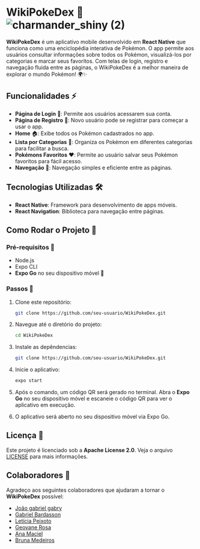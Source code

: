 # WikiPokeDex 📱![charmander_shiny (2)](https://github.com/user-attachments/assets/6a54bfa4-fdf7-4c3b-b340-aa6a925893cf)


**WikiPokeDex** é um aplicativo mobile desenvolvido em **React Native** que funciona como uma enciclopédia interativa de Pokémon. O app permite aos usuários consultar informações sobre todos os Pokémon, visualizá-los por categorias e marcar seus favoritos. Com telas de login, registro e navegação fluida entre as páginas, o WikiPokeDex é a melhor maneira de explorar o mundo Pokémon! 🌍✨

## Funcionalidades ⚡

- **Página de Login** 🔑: Permite aos usuários acessarem sua conta.
- **Página de Registro** 📝: Novo usuário pode se registrar para começar a usar o app.
- **Home** 🏠: Exibe todos os Pokémon cadastrados no app.
- **Lista por Categorias** 📂: Organiza os Pokémon em diferentes categorias para facilitar a busca.
- **Pokémons Favoritos** ❤️: Permite ao usuário salvar seus Pokémon favoritos para fácil acesso.
- **Navegação** 🔄: Navegação simples e eficiente entre as páginas.

## Tecnologias Utilizadas 🛠️

- **React Native**: Framework para desenvolvimento de apps móveis.
- **React Navigation**: Biblioteca para navegação entre páginas.

## Como Rodar o Projeto 🚀

### Pré-requisitos 🔧

- Node.js
- Expo CLI 
- **Expo Go** no seu dispositivo móvel 📲

### Passos 🔄

1. Clone este repositório:
   ```bash
   git clone https://github.com/seu-usuario/WikiPokeDex.git
   
   
2. Navegue até o diretório do projeto:
   ```bash
   cd WikiPokeDex
   
3. Instale as depêndencias:
   ```bash
   git clone https://github.com/seu-usuario/WikiPokeDex.git

4. Inicie o aplicativo:
   ```bash
   expo start

5. Após o comando, um código QR será gerado no terminal. Abra o **Expo Go** no seu dispositivo móvel e escaneie o código QR para ver o aplicativo em execução.

6. O aplicativo será aberto no seu dispositivo móvel via Expo Go.

## Licença 📜

Este projeto é licenciado sob a **Apache License 2.0**. Veja o arquivo [LICENSE](LICENSE) para mais informações.


## Colaboradores 👥

Agradeço aos seguintes colaboradores que ajudaram a tornar o **WikiPokeDex** possível:

- [João gabriel gabry](https://github.com/Joaogabrielgabry)
- [Gabriel Bardasson](https://github.com/bardasson10) 
- [Letícia Peixoto](https://github.com/leticiapzs)
- [Geovane Rosa](https://github.com/geovanerosa)
- [Ana Maciel](https://github.com/)
- [Bruna Medeiros](https://github.com/brunacmedeiros)


